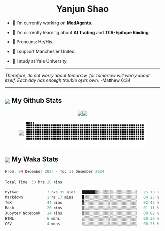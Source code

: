 

<h1 align="center">Yanjun Shao</h1>

- 🐒 I’m currently working on **[MedAgents](https://github.com/gersteinlab/MedAgents)**.

- 🦧 I’m currently learning about **AI Trading** and **TCR-Epitope Binding**.

- 🦍 Pronouns: He/His.

- 👹 I support Manchester United.

- 🐶 I study at Yale University.

---

<i> Therefore, do not worry about tomorrow, for tomorrow will worry about itself. Each day has enough trouble of its own. </i> -Matthew 6:34

---

<h2><img src="https://emojis.slackmojis.com/emojis/images/1579216111/7550/pikachu_wave.gif?1579216111" align="center" width="28" /> My Github Stats</h2>

<p align="center"><img align="center" src = "https://github-readme-stats.vercel.app/api?username=super-dainiu&show_icons=true&count_private=true&theme=tokyonight&hide=issues&line_height=30" width="400px"><img align="center" src = "https://github-readme-streak-stats.herokuapp.com/?user=super-dainiu&theme=tokyonight" width="400px"></p>

<p align="center"><img align="center" width="400px" src="https://github-readme-stats.vercel.app/api/top-langs/?username=super-dainiu&layout=compact&theme=tokyonight&hide=html,tex,jupyter%20notebook"><img align="center" width="400px" src="https://github.com/super-dainiu/super-dainiu/blob/output/github-contribution-grid-snake.svg"></p>

<h2><img src="https://emojis.slackmojis.com/emojis/images/1579216111/7550/pikachu_wave.gif?1579216111" align="center" width="28" /> My Waka Stats</h2>

<!--START_SECTION:waka-->

```python
From: 04 December 2024 - To: 11 December 2024

Total Time: 30 hrs 28 mins

Python             7 hrs 39 mins   ██████▒░░░░░░░░░░░░░░░░░░   25.13 %
Markdown           1 hr 17 mins    █░░░░░░░░░░░░░░░░░░░░░░░░   04.25 %
TeX                44 mins         ▓░░░░░░░░░░░░░░░░░░░░░░░░   02.43 %
Bash               20 mins         ▒░░░░░░░░░░░░░░░░░░░░░░░░   01.11 %
Jupyter Notebook   14 mins         ▒░░░░░░░░░░░░░░░░░░░░░░░░   00.82 %
HTML               6 mins          ░░░░░░░░░░░░░░░░░░░░░░░░░   00.36 %
CSV                4 mins          ░░░░░░░░░░░░░░░░░░░░░░░░░   00.23 %
```

<!--END_SECTION:waka-->
